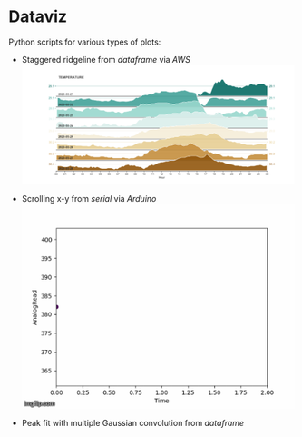 # Dataviz
Python scripts for various types of plots:

* Staggered ridgeline from *dataframe* via *AWS*
![Image ridgeline](Temp2.png)

* Scrolling x-y from *serial* via *Arduino*
![Image plotserial](469946.gif)

* Peak fit with multiple Gaussian convolution from *dataframe*

